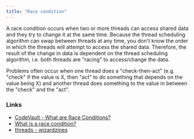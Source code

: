 ```yaml
---
title: "Race condition"
---
```


A race condition occurs when two or more threads can access shared data and they try to change it at the same time. Because the thread scheduling algorithm can swap between threads at any time, you don't know the order in which the threads will attempt to access the shared data. Therefore, the result of the change in data is dependent on the thread scheduling algorithm, i.e. both threads are "racing" to access/change the data.

Problems often occur when one thread does a "check-then-act" (e.g. "check" if the value is X, then "act" to do something that depends on the value being X) and another thread does something to the value in between the "check" and the "act".

### Links
- [CodeVault - What are Race Conditions?](https://www.youtube.com/watch?v=FY9livorrJI)
- [What is a race condition?](https://stackoverflow.com/questions/34510/)
- [threads - wizardzines](https://wizardzines.com/comics/threads/)
